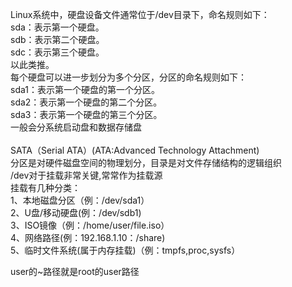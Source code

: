 Linux系统中，硬盘设备文件通常位于/dev目录下，命名规则如下：<br>
sda：表示第一个硬盘。<br>
sdb：表示第二个硬盘。<br>
sdc：表示第三个硬盘。<br>
以此类推。<br>
每个硬盘可以进一步划分为多个分区，分区的命名规则如下：<br>
sda1：表示第一个硬盘的第一个分区。<br>
sda2：表示第一个硬盘的第二个分区。<br>
sda3：表示第一个硬盘的第三个分区。<br>
一般会分系统启动盘和数据存储盘<br>
<br>
SATA（Serial ATA）(ATA:Advanced Technology Attachment)<br>
分区是对硬件磁盘空间的物理划分，目录是对文件存储结构的逻辑组织<br>
/dev对于挂载非常关键,常常作为挂载源<br>
挂载有几种分类：<br>
1、本地磁盘分区（例：/dev/sda1）<br>
2、U盘/移动硬盘(例：/dev/sdb1)<br>
3、ISO镜像（例：/home/user/file.iso）<br>
4、网络路径(例：192.168.1.10：/share)<br>
5、临时文件系统(属于内存挂载)（例：tmpfs,proc,sysfs）<br>

user的~路径就是root的user路径<br>
